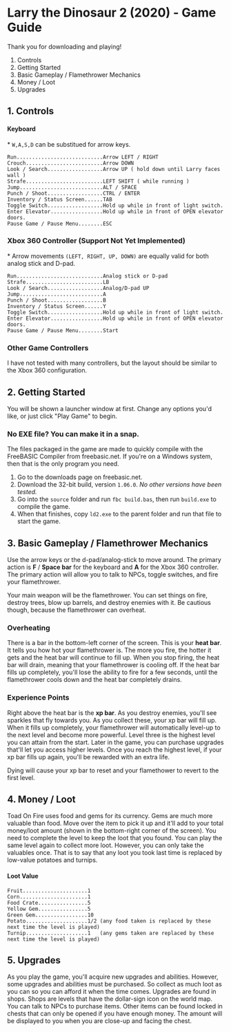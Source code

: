 # Larry the Dinosaur 2 (2020) - Game Guide
Thank you for downloading and playing!

1. Controls
2. Getting Started
3. Basic Gameplay / Flamethrower Mechanics
4. Money / Loot
5. Upgrades

## 1. Controls
#### Keyboard
\* `W,A,S,D` can be substitued for arrow keys.
```
Run............................Arrow LEFT / RIGHT
Crouch.........................Arrow DOWN
Look / Search..................Arrow UP ( hold down until Larry faces wall )
Strafe.........................LEFT SHIFT ( while running )
Jump...........................ALT / SPACE
Punch / Shoot..................CTRL / ENTER
Inventory / Status Screen......TAB
Toggle Switch..................Hold up while in front of light switch.
Enter Elevator.................Hold up while in front of OPEN elevator doors.
Pause Game / Pause Menu........ESC
```
### Xbox 360 Controller (Support Not Yet Implemented)
\* Arrow movements `(LEFT, RIGHT, UP, DOWN)` are equally valid for both analog stick and D-pad.
```
Run............................Analog stick or D-pad
Strafe.........................LB
Look / Search..................Analog/D-pad UP
Jump...........................A
Punch / Shoot..................B
Inventory / Status Screen......Y
Toggle Switch..................Hold up while in front of light switch.
Enter Elevator.................Hold up while in front of OPEN elevator doors.
Pause Game / Pause Menu........Start
```
### Other Game Controllers
I have not tested with many controllers, but the layout should be similar to the Xbox 360 configuration.

## 2. Getting Started
You will be shown a launcher window at first. Change any options you'd like, or just click "Play Game" to begin.

### No EXE file? You can make it in a snap.
The files packaged in the game are made to quickly compile with the FreeBASIC Compiler from freebasic.net.
If you're on a Windows system, then that is the only program you need.
1. Go to the downloads page on freebasic.net.
2. Download the 32-bit build, version `1.06.0`. _No other versions have been tested._
3. Go into the `source` folder and run `fbc build.bas`, then run `build.exe` to compile the game.
4. When that finishes, copy `ld2.exe` to the parent folder and run that file to start the game.

## 3. Basic Gameplay / Flamethrower Mechanics

Use the arrow keys or the d-pad/analog-stick to move around. The primary action is **F** / **Space bar** for the keyboard and **A** for the Xbox 360 controller. The primary action will allow you to talk to NPCs, toggle switches, and fire your flamethrower.

Your main weapon will be the flamethrower. You can set things on fire, destroy trees, blow up barrels, and destroy enemies with it. Be cautious though, because the flamethrower can overheat.
### Overheating
There is a bar in the bottom-left corner of the screen. This is your **heat bar**. It tells you how hot your flamethrower is. The more you fire, the hotter it gets and the heat bar will continue to fill up. When you stop firing, the heat bar will drain, meaning that your flamethrower is cooling off. If the heat bar fills up completely, you'll lose the ability to fire for a few seconds, until the flamethrower cools down and the heat bar completely drains.

### Experience Points
Right above the heat bar is the **xp bar**. As you destroy enemies, you'll see sparkles that fly towards you. As you collect these, your xp bar will fill up. When it fills up completely, your flamethrower will automatically level-up to the next level and become more powerful. Level three is the highest level you can attain from the start. Later in the game, you can purchase upgrades that'll let you access higher levels. Once you reach the highest level, if your xp bar fills up again, you'll be rewarded with an extra life.

Dying will cause your xp bar to reset and your flamethower to revert to the first level.

## 4. Money / Loot

Toad On Fire uses food and gems for its currency. Gems are much more valuable than food. Move over the item to pick it up and it'll add to your total money/loot amount (shown in the bottom-right corner of the screen). You need to complete the level to keep the loot that you found.
You can play the same level again to collect more loot. However, you can only take the valuables once. That is to say that any loot you took last time is replaced by low-value potatoes and turnips.

#### Loot Value
```
Fruit.....................1
Corn......................1
Food Crate................5
Yellow Gem................5
Green Gem.................10
Potato....................1/2 (any food taken is replaced by these next time the level is played)
Turnip....................1   (any gems taken are replaced by these next time the level is played)
```

## 5. Upgrades
As you play the game, you'll acquire new upgrades and abilities. However, some upgrades and abilities must be purchased. So collect as much loot as you can so you can afford it when the time comes.
Upgrades are found in shops. Shops are levels that have the dollar-sign icon on the world map. You can talk to NPCs to purchase items. Other items can be found locked in chests that can only be opened if you have enough money. The amount will be displayed to you when you are close-up and facing the chest.

